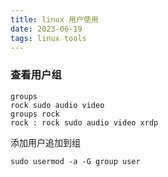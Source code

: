 ```yaml
---
title: linux 用户使用
date: 2023-06-19  
tags: linux tools
---
```


### 查看用户组

```Shell
groups
rock sudo audio video
groups rock
rock : rock sudo audio video xrdp
```

添加用户追加到组

```shell
sudo usermod -a -G group user
```